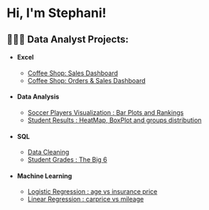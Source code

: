 <h1>Hi, I'm Stephani!</h1>

<h2>👩🏻‍💻 Data Analyst Projects:</h2>

* <h4>Excel</h4>

  - [Coffee Shop: Sales Dashboard ](https://github.com/stephsoto/DataMining/blob/2126c88a03a2e718363bfce63d9df886c0986938/Coffee%20Shop%20Sales_SS.xlsx)
  - [Coffee Shop: Orders & Sales Dashboard ](https://github.com/stephsoto/DataMining/blob/110694f75fe72c17749ae8954aacc452afe209a8/coffeeOrdersData_SS.xlsx)


* <h4>Data Analysis</h4>

  - [Soccer Players Visualization : Bar Plots and Rankings ](https://github.com/stephsoto/DataMining)
  - [Student Results : HeatMap, BoxPlot and groups distribution](https://github.com/stephsoto/DataMining/blob/main/Student_Results_Analysis_Project.ipynb)
 
* <h4>SQL</h4>

  - [Data Cleaning ](https://github.com/stephsoto/DataMining/blob/main/DataCleaningProject.sql)
  - [Student Grades : The Big 6 ](https://github.com/stephsoto/DataMining/blob/568bcdf44d62116d4b711ddd1fc5cf5b60cbf015/BIG6_byme.sql)


 
* <h4>Machine Learning</h4>

  - [Logistic Regression : age vs insurance price ](https://github.com/stephsoto/DataMining/blob/main/Logistic_Regression_S.ipynb)
  - [Linear Regression : carprice vs mileage](https://github.com/stephsoto/DataMining/blob/main/Logistic_Regression_S.ipynb)
  



<!--
**joshmadakor1/joshmadakor1** is a ✨ _special_ ✨ repository because its `README.md` (this file) appears on your GitHub profile.

Here are some ideas to get you started:

- 🔭 I’m currently working on ...
- 🌱 I’m currently learning ...
- 👯 I’m looking to collaborate on ...
- 🤔 I’m looking for help with ...
- 💬 Ask me about ...
- 📫 How to reach me: ...
- 😄 Pronouns: ...
- ⚡ Fun fact: ...
-->
